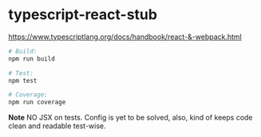 # typescript-react-stub

https://www.typescriptlang.org/docs/handbook/react-&-webpack.html

```bash
# Build:
npm run build

# Test:
npm test

# Coverage:
npm run coverage

```
**Note** NO JSX on tests. Config is yet to be solved, also, kind of keeps code clean and readable test-wise.